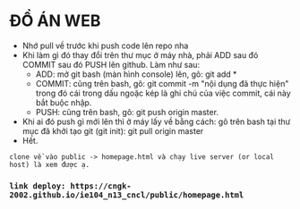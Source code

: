 # ĐỒ ÁN WEB

- Nhớ pull về trước khi push code lên repo nha
- Khi làm gì đó thay đổi trên thư mục ở máy nhà, phải ADD sau đó COMMIT sau đó PUSH lên github. Làm như sau:
  - ADD: mở git bash (màn hình console) lên, gõ: git add \*
  - COMMIT: cũng trên bash, gõ: git commit -m "nội dụng đã thực hiện" trong đó cái trong dấu ngoặc kép là ghi chú của việc commit, cái này bắt buộc nhập.
  - PUSH: cũng trên bash, gõ: git push origin master.
- Khi ai đó push gì mới lên thì ở máy lấy về bằng cách: gõ trên bash tại thư mục đã khởi tạo git (git init): git pull origin master
- Hết.

`clone về vào public -> homepage.html và chạy live server (or local host) là xem được ạ.`
### `link deploy: https://cngk-2002.github.io/ie104_n13_cncl/public/homepage.html`
